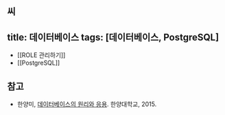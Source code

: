 씨
---
title: 데이터베이스
tags: [데이터베이스, PostgreSQL]
---

- [[ROLE 관리하기]]
- [[PostgreSQL]]

## 참고

- 한양미, [데이터베이스의 원리와 응용](http://www.kocw.net/home/search/kemView.do?kemId=1163794). 한양대학교, 2015.
